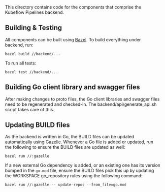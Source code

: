 This directory contains code for the components that comprise the Kubeflow
Pipelines backend.

## Building & Testing
All components can be built using [Bazel](https://bazel.build/). To build
everything under backend, run:
```
bazel build //backend/...
```

To run all tests:
```
bazel test //backend/...
```

## Building Go client library and swagger files
After making changes to proto files, the Go client libraries and swagger
files need to be regenerated and checked-in. The backend/api/generate_api.sh
script takes care of this.

## Updating BUILD files
As the backend is written in Go, the BUILD files can be updated automatically
using [Gazelle](https://github.com/bazelbuild/bazel-gazelle). Whenever a Go
file is added or updated, run the following to ensure the BUILD files are
updated as well:
```
bazel run //:gazelle
```

If a new external Go dependency is added, or an existing one has its version
bumped in the `go.mod` file, ensure the BUILD files pick this up by updating
the WORKSPACE go_repository rules using the following command:
```
bazel run //:gazelle -- update-repos --from_file=go.mod
```
